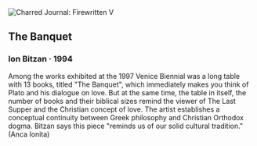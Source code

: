 <div class="artwork-of-the-day">
  <div class="container">
    <div class="img-wrapper">
      <img
        src="https://uploads6.wikiart.org/images/ion-bitzan/the-banquet-1994.jpg"
        alt="Charred Journal: Firewritten V" />
    </div>
    <div class="artwork-detail">
      <div class="artwork-origin"> 
        <h2 class="artwork-name">The Banquet</h2>
        <h3 class="artist">
          Ion Bitzan
                    ·  1994
        </h3>
      </div>
      <p class="description">
        <span class="artwork-description-text ng-binding" ng-bind-html="viewModel.ArtworkOfTheDay.Description | unsafe">Among the works exhibited at the 1997 Venice Biennial was a long table with 13 books, titled "The Banquet", which immediately makes you think of Plato and his dialogue on love. But at the same time, the table in itself, the number of books and their biblical sizes remind the viewer of The Last Supper and the Christian concept of love. The artist establishes a conceptual continuity between Greek philosophy and Christian Orthodox dogma. Bitzan says this piece "reminds us of our solid cultural tradition." (Anca Ionita)</span>
                        <div class="text-shadow-container" ng-show="showShadow" style=""></div>
      </p>
    </div>
  </div>

</div>
